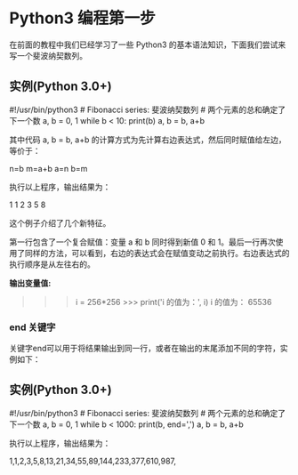 # Python3 编程第一步

在前面的教程中我们已经学习了一些 Python3 的基本语法知识，下面我们尝试来写一个斐波纳契数列。

## 实例(Python 3.0+)

#!/usr/bin/python3 # Fibonacci series: 斐波纳契数列 # 两个元素的总和确定了下一个数 a, b = 0, 1 while b < 10: print(b) a, b = b, a+b

其中代码 a, b = b, a+b 的计算方式为先计算右边表达式，然后同时赋值给左边，等价于：

n=b
m=a+b
a=n
b=m

执行以上程序，输出结果为：

1 1 2 3 5 8

这个例子介绍了几个新特征。

第一行包含了一个复合赋值：变量 a 和 b 同时得到新值 0 和 1。最后一行再次使用了同样的方法，可以看到，右边的表达式会在赋值变动之前执行。右边表达式的执行顺序是从左往右的。

**输出变量值:**

>>> i = 256*256 >>> print('i 的值为：', i) i 的值为： 65536

### end 关键字

关键字end可以用于将结果输出到同一行，或者在输出的末尾添加不同的字符，实例如下：

## 实例(Python 3.0+)

#!/usr/bin/python3 # Fibonacci series: 斐波纳契数列 # 两个元素的总和确定了下一个数 a, b = 0, 1 while b < 1000: print(b, end=',') a, b = b, a+b

执行以上程序，输出结果为：

1,1,2,3,5,8,13,21,34,55,89,144,233,377,610,987,